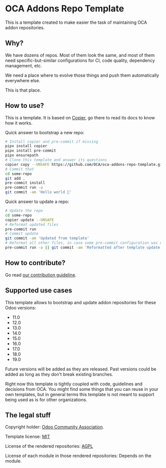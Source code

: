 # OCA Addons Repo Template

This is a template created to make easier the task of maintaining OCA addon
repositories.

## Why?

We have dozens of repos. Most of them look the same, and most of them need
specific-but-similar configurations for CI, code quality, dependency management, etc.

We need a place where to evolve those things and push them automatically everywhere
else.

This is that place.

## How to use?

This is a template. It is based on [Copier](https://github.com/pykong/copier), go there
to read its docs to know how it works.

Quick answer to bootstrap a new repo:

```bash
# Install copier and pre-commit if missing
pipx install copier
pipx install pre-commit
pipx ensurepath
# Clone this template and answer its questions
copier copy --UNSAFE https://github.com/OCA/oca-addons-repo-template.git some-repo
# Commit that
cd some-repo
git add .
pre-commit install
pre-commit run -a
git commit -am 'Hello world 🖖'
```

Quick answer to update a repo:

```bash
# Update the repo
cd some-repo
copier update --UNSAFE
# Reformat updated files
pre-commit run
# Commit update
git commit -am 'Updated from template'
# Reformat all other files, in case some pre-commit configuration was updated
pre-commit run -a || git commit -am 'Reformatted after template update'
```

## How to contribute?

Go read [our contribution guideline](CONTRIBUTING.md).

## Supported use cases

This template allows to bootstrap and update addon repositories for these Odoo versions:

- 11.0
- 12.0
- 13.0
- 14.0
- 15.0
- 16.0
- 17.0
- 18.0
- 19.0

Future versions will be added as they are released. Past versions could be added as long
as they don't break existing branches.

Right now this template is tightly coupled with code, guidelines and decisions from OCA.
You might find some things that you can reuse in your own templates, but in general
terms this template is not meant to support being used as is for other organizations.

## The legal stuff

Copyright holder: [Odoo Community Association](https://odoo-community.org/).

Template license: [MIT](LICENSE)

License of the rendered repositories: [AGPL](LICENSE.jinja)

License of each module in those rendered repositories: Depends on the module.
